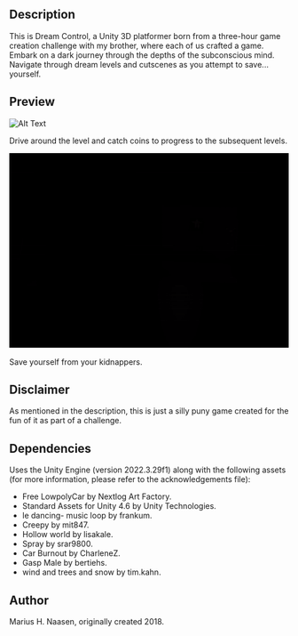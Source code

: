 ## Description

This is Dream Control, a Unity 3D platformer born from a three-hour game creation challenge with my brother, where each of us crafted a game. Embark on a dark journey through the depths of the subconscious mind. Navigate through dream levels and cutscenes as you attempt to save... yourself.

## Preview

<img src="assets/preview-car.gif" alt="Alt Text" width="600" height="350" />

Drive around the level and catch coins to progress to the subsequent levels.

<img src="assets/preview-scene.gif" alt="Alt Text" width="600" height="350" />

Save yourself from your kidnappers.

## Disclaimer

As mentioned in the description, this is just a silly puny game created for the fun of it as part of a challenge.

## Dependencies
Uses the Unity Engine (version 2022.3.29f1) along with the following assets (for more information, please refer to the acknowledgements file):
* Free LowpolyCar by Nextlog Art Factory.
* Standard Assets for Unity 4.6 by Unity Technologies.
* le dancing- music loop by frankum.
* Creepy by mit847.
* Hollow world by lisakale.
* Spray by srar9800.
* Car Burnout by CharleneZ.
* Gasp Male by bertiehs.
* wind and trees and snow by tim.kahn.

## Author
Marius H. Naasen, originally created 2018.
